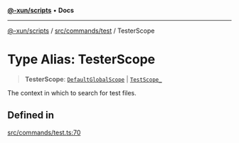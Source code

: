 [**@-xun/scripts**](../../../../README.md) • **Docs**

***

[@-xun/scripts](../../../../README.md) / [src/commands/test](../README.md) / TesterScope

# Type Alias: TesterScope

> **TesterScope**: [`DefaultGlobalScope`](../../../configure/enumerations/DefaultGlobalScope.md) \| [`TestScope_`](../enumerations/TestScope.md)

The context in which to search for test files.

## Defined in

[src/commands/test.ts:70](https://github.com/Xunnamius/xscripts/blob/ca4900adafe61fe400aec55151e46f5130a666a6/src/commands/test.ts#L70)
